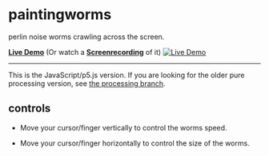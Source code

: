 # paintingworms
perlin noise worms crawling across the screen.

[**Live Demo**](http://nylki.github.io/paintingworms/) (Or watch a [**Screenrecording**](https://vimeo.com/123993212) of it)
[![Live Demo](https://user-images.githubusercontent.com/1710598/43776008-e0c8e4bc-9a4e-11e8-893c-a82ca0192443.png)](http://nylki.github.io/paintingworms/)

------------------------------------------------------------------------------------------------


This is the JavaScript/p5.js version. If you are looking for the older pure processing version, see [the processing branch](https://github.com/nylki/paintingworms/tree/processing).

## controls

- Move your cursor/finger vertically to control the worms speed.

- Move your cursor/finger horizontally to control the size of the worms.







